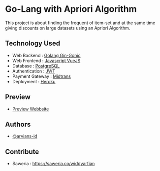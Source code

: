 
# Go-Lang with Apriori Algorithm

This project is about finding the frequent of item-set and 
at the same time giving discounts on large datasets using an Apriori Algorithm.


## Technology Used

 - Web Backend : [Golang Gin-Gonic](https://gin-gonic.com)
 - Web Frontend : [Javascript VueJS](https://vuejs.org)
 - Database : [PostgreSQL](https://www.postgresql.org)
 - Authentication : [JWT](https://github.com/dgrijalva/jwt-go)
 - Payment Gateway : [Midtrans](https://midtrans.com)
 - Deployment : [Heroku](https://heroku.com)

## Preview

- [Preview Webbsite](https://apriori-frontend.herokuapp.com)

## Authors

- [@arvians-id](https://www.github.com/arvians-id)

## Contribute

- Saweria : https://saweria.co/widdyarfian

